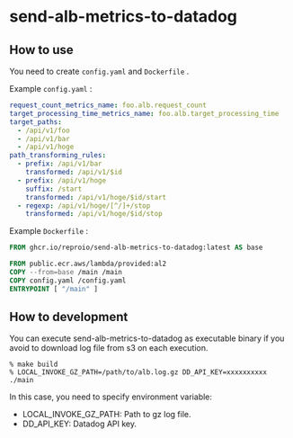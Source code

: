 # send-alb-metrics-to-datadog

## How to use

You need to create `config.yaml` and `Dockerfile` .

Example `config.yaml` :

```yaml
request_count_metrics_name: foo.alb.request_count
target_processing_time_metrics_name: foo.alb.target_processing_time
target_paths:
  - /api/v1/foo
  - /api/v1/bar
  - /api/v1/hoge
path_transforming_rules:
  - prefix: /api/v1/bar
    transformed: /api/v1/$id
  - prefix: /api/v1/hoge
    suffix: /start
    transformed: /api/v1/hoge/$id/start
  - regexp: /api/v1/hoge/[^/]+/stop
    transformed: /api/v1/hoge/$id/stop
```

Example `Dockerfile` :

```dockerfile
FROM ghcr.io/reproio/send-alb-metrics-to-datadog:latest AS base

FROM public.ecr.aws/lambda/provided:al2
COPY --from=base /main /main
COPY config.yaml /config.yaml
ENTRYPOINT [ "/main" ]
```

## How to development

You can execute send-alb-metrics-to-datadog as executable binary if you avoid to download log file from s3 on each execution.

```
% make build
% LOCAL_INVOKE_GZ_PATH=/path/to/alb.log.gz DD_API_KEY=xxxxxxxxxx ./main
```

In this case, you need to specify environment variable:

- LOCAL_INVOKE_GZ_PATH: Path to gz log file.
- DD_API_KEY: Datadog API key.
